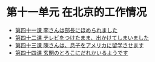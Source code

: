# 第十一单元 在北京的工作情况
* [第四十一课 李さんは部長にほめられました](第四十一课.md)
* [第四十二课 テレビをつけたまま、出かけてしまいました](第四十二课.md)
* [第四十三课 陳さんは、息子をアメリカに留学させます](第四十三课.md)
* [第四十四课 玄関のとろこにだれかいるようです](第四十四课.md) 